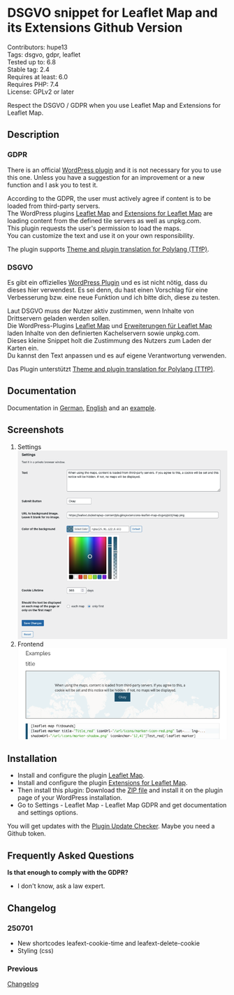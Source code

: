 # DSGVO snippet for Leaflet Map and its Extensions Github Version

Contributors: hupe13  
Tags: dsgvo, gdpr, leaflet  
Tested up to: 6.8  
Stable tag: 2.4  
Requires at least: 6.0  
Requires PHP: 7.4  
License: GPLv2 or later  

Respect the DSGVO / GDPR when you use Leaflet Map and Extensions for Leaflet Map.

## Description

### GDPR

There is an official [WordPress plugin](https://wordpress.org/plugins/dsgvo-leaflet-map/) and it is not necessary for you to use this one. Unless you have a suggestion for an improvement or a new function and I ask you to test it.

According to the GDPR, the user must actively agree if content is to be loaded from third-party servers.  
The WordPress plugins <a href="https://wordpress.org/plugins/leaflet-map/">Leaflet Map</a> and <a href="https://wordpress.org/plugins/extensions-leaflet-map/">Extensions for Leaflet Map</a> are loading content from the defined tile servers as well as unpkg.com.  
This plugin requests the user's permission to load the maps.  
You can customize the text and use it on your own responsibility.

The plugin supports <a href="https://wordpress.org/plugins/theme-translation-for-polylang/">Theme and plugin translation for Polylang (TTfP)</a>.

### DSGVO

Es gibt ein offizielles [WordPress Plugin](https://de.wordpress.org/plugins/dsgvo-leaflet-map/) und es ist nicht nötig, dass du dieses hier verwendest. Es sei denn, du hast einen Vorschlag für eine Verbesserung bzw. eine neue Funktion und ich bitte dich, diese zu testen.

Laut DSGVO muss der Nutzer aktiv zustimmen, wenn Inhalte von Drittservern geladen werden sollen.  
Die WordPress-Plugins [Leaflet Map](https://de.wordpress.org/plugins/leaflet-map/) und [Erweiterungen für Leaflet Map](https://de.wordpress.org/plugins/extensions-leaflet-map/) laden Inhalte von den definierten Kachelservern sowie unpkg.com.  
Dieses kleine Snippet holt die Zustimmung des Nutzers zum Laden der Karten ein.  
Du kannst den Text anpassen und es auf eigene Verantwortung verwenden.  

Das Plugin unterstützt <a href="https://wordpress.org/plugins/theme-translation-for-polylang/">Theme and plugin translation for Polylang (TTfP)</a>.

## Documentation

Documentation in <a href="https://leafext.de/doku/dsgvo/">German</a>, <a href="https://leafext.de/en/doku/dsgvo/">English</a> and an <a href="https://leafext.de/extra/dsgvo-example/">example</a>.

## Screenshots

1. Settings <br>![Settings](.wordpress-org/screenshot-1.png)
2. Frontend <br>![Frontend](.wordpress-org/screenshot-2.png)

## Installation

* Install and configure the plugin <a href="https://wordpress.org/plugins/leaflet-map/">Leaflet Map</a>.
* Install and configure the plugin <a href="https://wordpress.org/plugins/extensions-leaflet-map/">Extensions for Leaflet Map</a>.
* Then install this plugin: Download the <a href="https://github.com/hupe13/extensions-leaflet-map-dsgvo/archive/refs/heads/main.zip">ZIP file</a> and install it on the plugin page of your WordPress installation.
* Go to Settings - Leaflet Map - Leaflet Map GDPR and get documentation and settings options.

You will get updates with the [Plugin Update Checker](https://github.com/YahnisElsts/plugin-update-checker).
Maybe you need a Github token.

## Frequently Asked Questions

**Is that enough to comply with the GDPR?**

* I don't know, ask a law expert.

## Changelog

### 250701

* New shortcodes leafext-cookie-time and leafext-delete-cookie
* Styling (css)

### Previous

[Changelog](https://github.com/hupe13/extensions-leaflet-map-dsgvo/blob/main/changes.md)
